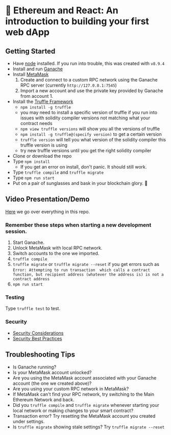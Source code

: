 # :pizza: Ethereum and React: An introduction to building your first web dApp

## Getting Started
* Have [node](https://nodejs.org/en/) installed. If you run into trouble, this was created with `v8.9.4`
* Install and run [Ganache](http://truffleframework.com/ganache/)
* Install [MetaMask](https://metamask.io/)
  1. Create and connect to a custom RPC network using the Ganache RPC server (currently `http://127.0.0.1:7545`)
  2. Import a new account and use the private key provided by Ganache from account 1.
* Install the [Truffle Framework](http://truffleframework.com/)
  * `npm install -g truffle`
  * you may need to install a specific version of truffle if you run into issues with solidity compiler versions
  not matching what your contract needs
  * `npm view truffle versions` will show you all the versions of truffle
  * `npm install -g truffle@(specify version)` to get a certain version
  * `truffle version` will tell you what version of the solidity compiler this truffle version is using
  * try new truffle versions until you get the right solidity compiler
* Clone or download the repo
* Type `npm install`
  * If you get an error on install, don't panic. It should still work.
* Type `truffle compile` and `truffle migrate`
* Type `npm run start`
* Put on a pair of sunglasses and bask in your blockchain glory. :beer:

## Video Presentation/Demo
[Here](https://www.youtube.com/watch?v=2c3PT9NuFJ8) we go over everything in this repo.

### Remember these steps when starting a new development session.
1. Start Ganache.
2. Unlock MetaMask with local RPC network.
3. Switch accounts to the one we imported.
4. `truffle compile`
5. `truffle migrate` or `truffle migrate --reset` if you get errors such as `Error: Attempting to run transaction 
which calls a contract function, but recipient address (whatever the address is) is not a contract address`
6. `npm run start`

### Testing
Type `truffle test` to test.

### Security
* [Security Considerations](http://solidity.readthedocs.io/en/develop/security-considerations.html)
* [Security Best Practices](https://github.com/ConsenSys/smart-contract-best-practices)

## Troubleshooting Tips
* Is Ganache running?
* Is your MetaMask account unlocked?
* Are you using the MetaMask account associated with your Ganache account (the one we created above)?
* Are you using your custom RPC network in MetaMask?
* If MetaMask can't find your RPC network, try switching to the Main Ethereum Network and back.
* Did you `truffle compile` and `truffle migrate` whenever starting your local network or making changes to your smart contract?
* Transaction error? Try resetting the MetaMask account you created under settings.
* Is `truffle migrate` showing stale settings? Try `truffle migrate --reset`
